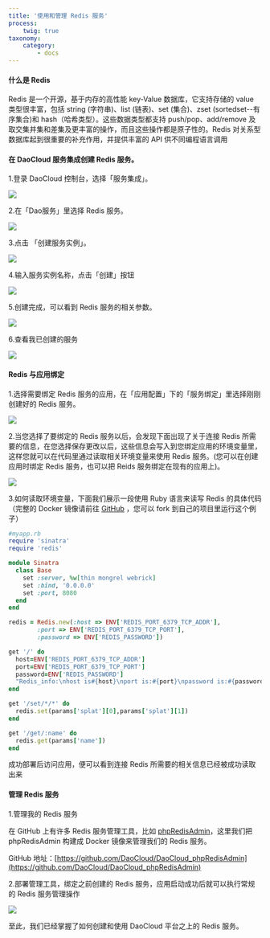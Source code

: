 ```yaml
---
title: '使用和管理 Redis 服务'
process:
    twig: true
taxonomy:
    category:
        - docs
---
```


#### 什么是 Redis

Redis 是一个开源，基于内存的高性能 key-Value 数据库，它支持存储的 value 类型很丰富，包括 string (字符串)、list (链表)、set (集合)、zset (sortedset--有序集合)和 hash（哈希类型）。这些数据类型都支持 push/pop、add/remove 及取交集并集和差集及更丰富的操作，而且这些操作都是原子性的。Redis 对关系型数据库起到很重要的补充作用，并提供丰富的 API 供不同编程语言调用

#### 在 DaoCloud 服务集成创建 Redis 服务。

1.登录 DaoCloud 控制台，选择「服务集成」。

![](image_1.png)

2.在「Dao服务」里选择 Redis 服务。

![](image_2.png)

3.点击 「创建服务实例」。

![](image_3.png)

4.输入服务实例名称，点击「创建」按钮

![](image_4.png)

5.创建完成，可以看到 Redis 服务的相关参数。

![](image_5.png)

6.查看我已创建的服务

![](image_6.png)

#### Redis 与应用绑定

1.选择需要绑定 Redis 服务的应用，在「应用配置」下的「服务绑定」里选择刚刚创建好的 Redis 服务。

![](image_7.png)

2.当您选择了要绑定的 Redis 服务以后，会发现下面出现了关于连接 Redis 所需要的信息，在您选择保存更改以后，这些信息会写入到您绑定应用的环境变量里，这样您就可以在代码里通过读取相关环境变量来使用 Redis 服务。(您可以在创建应用时绑定 Redis 服务，也可以把 Reids 服务绑定在现有的应用上)。

![](image_8.png)

3.如何读取环境变量，下面我们展示一段使用 Ruby 语言来读写 Redis 的具体代码（完整的 Docker 镜像请前往 [GitHub](https://github.com/DaoCloud/DaoCloud_redis) ，您可以 fork 到自己的项目里运行这个例子）

```ruby
#myapp.rb
require 'sinatra'
require 'redis'

module Sinatra
  class Base
    set :server, %w[thin mongrel webrick]
    set :bind, '0.0.0.0'
    set :port, 8080
  end
end

redis = Redis.new(:host => ENV['REDIS_PORT_6379_TCP_ADDR'],
        :port => ENV['REDIS_PORT_6379_TCP_PORT'],
        :password => ENV['REDIS_PASSWORD'])

get '/' do
  host=ENV['REDIS_PORT_6379_TCP_ADDR']
  port=ENV['REDIS_PORT_6379_TCP_PORT']
  password=ENV['REDIS_PASSWORD']
  "Redis_info:\nhost is#{host}\nport is:#{port}\npassword is:#{password}"
end

get '/set/*/*' do
  redis.set(params['splat'][0],params['splat'][1])
end

get '/get/:name' do
  redis.get(params['name'])
end
```

成功部署后访问应用，便可以看到连接 Redis 所需要的相关信息已经被成功读取出来

#### 管理 Redis 服务
1.管理我的 Redis 服务

在 GitHub 上有许多 Redis 服务管理工具，比如 [phpRedisAdmin](https://github.com/erikdubbelboer/phpRedisAdmin.git)，这里我们把 phpRedisAdmin 构建成 Docker 镜像来管理我们的 Redis 服务。

GitHub 地址：[https://github.com/DaoCloud/DaoCloud_phpRedisAdmin](https://github.com/DaoCloud/DaoCloud_phpRedisAdmin)

2.部署管理工具，绑定之前创建的 Redis 服务，应用启动成功后就可以执行常规的 Redis 服务管理操作

![](image_9.png)

至此，我们已经掌握了如何创建和使用 DaoCloud 平台之上的 Redis 服务。